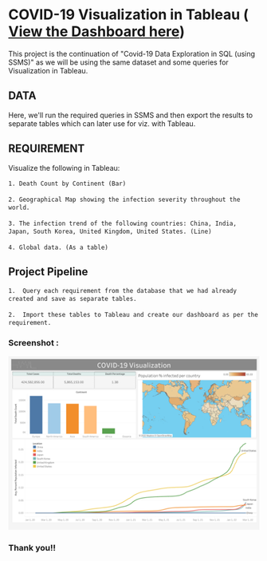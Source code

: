 
# COVID-19 Visualization in Tableau ( [View the Dashboard here](https://public.tableau.com/views/COVID-19_Data_Viz_2/Dashboard2?:language=en-US&:display_count=n&:origin=viz_share_link))

This project is the continuation of "Covid-19 Data Exploration in SQL (using SSMS)" as we will be using the same dataset and some queries for Visualization in Tableau.

## DATA
Here, we'll run the required queries in SSMS and then export the results to separate tables which can later use for viz. with Tableau.

## REQUIREMENT
Visualize the following in Tableau:

    1. Death Count by Continent (Bar)

    2. Geographical Map showing the infection severity throughout the world.

    3. The infection trend of the following countries: China, India, Japan, South Korea, United Kingdom, United States. (Line)   

    4. Global data. (As a table)


## Project Pipeline

    1.	Query each requirement from the database that we had already created and save as separate tables.

    2.	Import these tables to Tableau and create our dashboard as per the requirement.




### Screenshot :



![alt text](https://github.com/AGK89/PortfolioProjects/blob/main/COVID-19%20Visualization%20in%20Tableau/images/Dashboard_Tableau.png)


### Thank you!!


